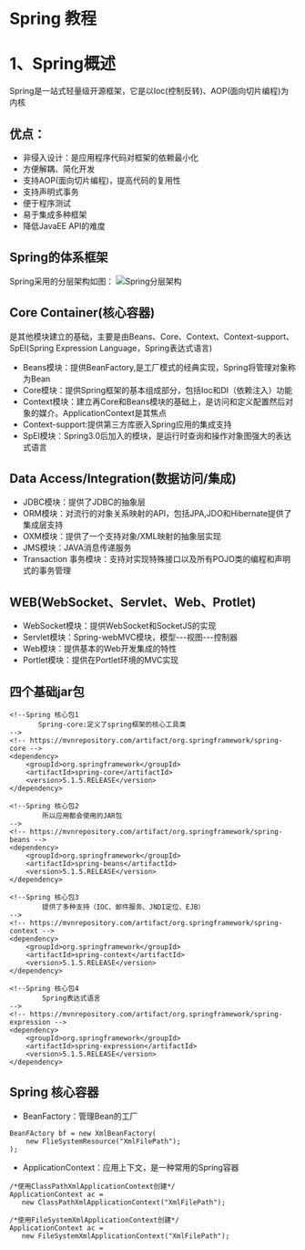 # Spring 教程
# 1、Spring概述
Spring是一站式轻量级开源框架，它是以Ioc(控制反转)、AOP(面向切片编程)为内核
## 优点：
* 非侵入设计：是应用程序代码对框架的依赖最小化
* 方便解耦、简化开发
* 支持AOP(面向切片编程)，提高代码的复用性
* 支持声明式事务
* 便于程序测试
* 易于集成多种框架
* 降低JavaEE API的难度
## Spring的体系框架
Spring采用的分层架构如图：
![Spring分层架构](https://7n.w3cschool.cn/attachments/image/wk/wkspring/arch1.png)

## Core Container(核心容器)
是其他模块建立的基础，主要是由Beans、Core、Context、Context-support、SpEl(Spring Expression Language，Spring表达式语言)
* Beans模块：提供BeanFactory,是工厂模式的经典实现，Spring将管理对象称为Bean
* Core模块：提供Spring框架的基本组成部分，包括Ioc和DI（依赖注入）功能
* Context模块：建立再Core和Beans模块的基础上，是访问和定义配置然后对象的媒介。ApplicationContext是其焦点
* Context-support:提供第三方库嵌入Spring应用的集成支持
* SpEl模块：Spring3.0后加入的模块，是运行时查询和操作对象图强大的表达式语言
## Data Access/Integration(数据访问/集成)
* JDBC模块：提供了JDBC的抽象层
* ORM模块：对流行的对象关系映射的API，包括JPA,JDO和Hibernate提供了集成层支持
* OXM模块：提供了一个支持对象/XML映射的抽象层实现
* JMS模块：JAVA消息传递服务
* Transaction 事务模块：支持对实现特殊接口以及所有POJO类的编程和声明式的事务管理
## WEB(WebSocket、Servlet、Web、Protlet)
* WebSocket模块：提供WebSocket和SocketJS的实现
* Servlet模块：Spring-webMVC模块，模型---视图---控制器
* Web模块：提供基本的Web开发集成的特性
* Portlet模块：提供在Portlet环境的MVC实现

## 四个基础jar包
```
<!--Spring 核心包1
       Spring-core:定义了spring框架的核心工具类
-->
<!-- https://mvnrepository.com/artifact/org.springframework/spring-core -->
<dependency>
    <groupId>org.springframework</groupId>
    <artifactId>spring-core</artifactId>
    <version>5.1.5.RELEASE</version>
</dependency>

<!--Spring 核心包2
        所以应用都会使用的JAR包
-->
<!-- https://mvnrepository.com/artifact/org.springframework/spring-beans -->
<dependency>
    <groupId>org.springframework</groupId>
    <artifactId>spring-beans</artifactId>
    <version>5.1.5.RELEASE</version>
</dependency>

<!--Spring 核心包3
        提供了多种支持（IOC、邮件服务、JNDI定位、EJB）
-->
<!-- https://mvnrepository.com/artifact/org.springframework/spring-context -->
<dependency>
    <groupId>org.springframework</groupId>
    <artifactId>spring-context</artifactId>
    <version>5.1.5.RELEASE</version>
</dependency>

<!--Spring 核心包4
        Spring表达式语言
-->
<!-- https://mvnrepository.com/artifact/org.springframework/spring-expression -->
<dependency>
    <groupId>org.springframework</groupId>
    <artifactId>spring-expression</artifactId>
    <version>5.1.5.RELEASE</version>
</dependency>

```


## Spring 核心容器
* BeanFactory：管理Bean的工厂
```
BeanFActory bf = new XmlBeanFactory(
    new FlieSystemResource("XmlFilePath");
);
```
* ApplicationContext：应用上下文，是一种常用的Spring容器
 ```
 /*使用ClassPathXmlApplicationContext创建*/
 ApplicationContext ac = 
    new ClassPathXmlApplicationContext("XmlFilePath");
 
 /*使用FileSystemXmlApplicationContext创建*/
 ApplicationContext ac = 
    new FileSystemXmlApplicationContext("XmlFilePath");
 ```

